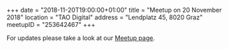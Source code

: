 +++
date = "2018-11-20T19:00:00+01:00"
title = "Meetup on 20 November 2018"
location = "TAO Digital"
address = "Lendplatz 45, 8020 Graz"
meetupID = "253642467"
+++

For updates please take a look at our
[Meetup page](https://www.meetup.com/Graz-Open-Source-Meetup/events/lbbhjlyxpbbc/).

